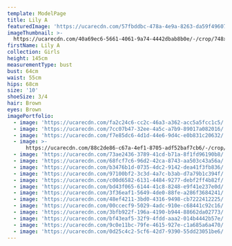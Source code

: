 ```yaml
---
template: ModelPage
title: Lily A
featuredImage: 'https://ucarecdn.com/57fbddbc-478a-4e9a-8263-da59f4960715/'
imageThumbnail: >-
  https://ucarecdn.com/40a69ec6-5661-4061-9a74-4442dbab8b0e/-/crop/748x1086/344,61/-/preview/
firstName: Lily A
collection: Girls
height: 145cm
measurementType: bust
bust: 64cm
waist: 55cm
hips: 68cm
size: '10'
shoeSize: 3/4
hair: Brown
eyes: Brown
imagePortfolio:
  - image: 'https://ucarecdn.com/fa2c24c6-cc2c-46a3-a362-acc5a5fcc1c5/'
  - image: 'https://ucarecdn.com/7cc07b47-32ee-4a5c-a7b9-89017a082016/'
  - image: 'https://ucarecdn.com/f7e85dc6-4d1d-44e6-9d4c-e0b831c20632/'
  - image: >-
      https://ucarecdn.com/88c2de86-c67a-4ef1-8705-adf52baf7cb6/-/crop/1952x1731/358,0/-/preview/
  - image: 'https://ucarecdn.com/73ae2436-3789-41cd-b71a-8f1fd96190b8/'
  - image: 'https://ucarecdn.com/68fcf7c6-96d2-42ca-8743-aa503c43a56a/'
  - image: 'https://ucarecdn.com/b3476b1d-0735-4dc2-9142-dea41f3fb836/'
  - image: 'https://ucarecdn.com/97100bf2-3c3d-4a7c-b3ab-d7a79b1c394f/'
  - image: 'https://ucarecdn.com/c00d6582-6131-4484-9277-debf2ff4b82f/'
  - image: 'https://ucarecdn.com/bd43f065-6144-41c8-8248-e9f41e237e0d/'
  - image: 'https://ucarecdn.com/3f36eaf1-5649-4de0-88fe-a286f3684241/'
  - image: 'https://ucarecdn.com/48ef4211-3bd0-4316-9498-cb7222412225/'
  - image: 'https://ucarecdn.com/00ccecf9-5029-4adc-910e-c68441c92c16/'
  - image: 'https://ucarecdn.com/3bfb922f-196a-4190-b944-88662da02773/'
  - image: 'https://ucarecdn.com/bf43eaf5-32f9-4fdd-aaa2-014b4442b57e/'
  - image: 'https://ucarecdn.com/9c0e11bc-79fe-4615-927e-c1a685a6a470/'
  - image: 'https://ucarecdn.com/0d25c4c2-5cf6-42d7-9390-55dd23051be6/'
---
```


